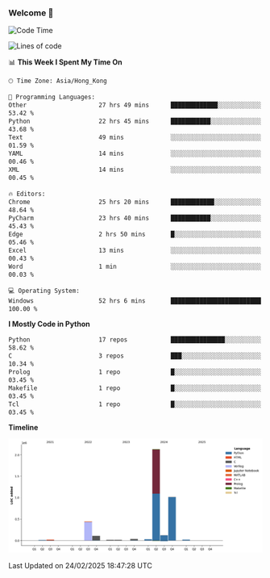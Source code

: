 ### Welcome 👋

<!--START_SECTION:waka-->
![Code Time](http://img.shields.io/badge/Code%20Time-1%2C522%20hrs%203%20mins-blue)

![Lines of code](https://img.shields.io/badge/From%20Hello%20World%20I%27ve%20Written-4.0%20million%20lines%20of%20code-blue)

📊 **This Week I Spent My Time On** 

```text
🕑︎ Time Zone: Asia/Hong_Kong

💬 Programming Languages: 
Other                    27 hrs 49 mins      █████████████░░░░░░░░░░░░   53.42 % 
Python                   22 hrs 45 mins      ███████████░░░░░░░░░░░░░░   43.68 % 
Text                     49 mins             ░░░░░░░░░░░░░░░░░░░░░░░░░   01.59 % 
YAML                     14 mins             ░░░░░░░░░░░░░░░░░░░░░░░░░   00.46 % 
XML                      14 mins             ░░░░░░░░░░░░░░░░░░░░░░░░░   00.45 % 

🔥 Editors: 
Chrome                   25 hrs 20 mins      ████████████░░░░░░░░░░░░░   48.64 % 
PyCharm                  23 hrs 40 mins      ███████████░░░░░░░░░░░░░░   45.43 % 
Edge                     2 hrs 50 mins       █░░░░░░░░░░░░░░░░░░░░░░░░   05.46 % 
Excel                    13 mins             ░░░░░░░░░░░░░░░░░░░░░░░░░   00.43 % 
Word                     1 min               ░░░░░░░░░░░░░░░░░░░░░░░░░   00.03 % 

💻 Operating System: 
Windows                  52 hrs 6 mins       █████████████████████████   100.00 % 
```

**I Mostly Code in Python** 

```text
Python                   17 repos            ███████████████░░░░░░░░░░   58.62 % 
C                        3 repos             ███░░░░░░░░░░░░░░░░░░░░░░   10.34 % 
Prolog                   1 repo              █░░░░░░░░░░░░░░░░░░░░░░░░   03.45 % 
Makefile                 1 repo              █░░░░░░░░░░░░░░░░░░░░░░░░   03.45 % 
Tcl                      1 repo              █░░░░░░░░░░░░░░░░░░░░░░░░   03.45 % 
```



**Timeline**

![Lines of Code chart](https://raw.githubusercontent.com/xhj2501/xhj2501/main/assets/bar_graph.png)


 Last Updated on 24/02/2025 18:47:28 UTC
<!--END_SECTION:waka-->

